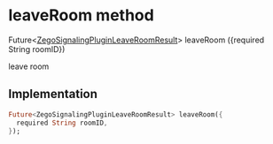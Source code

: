 


# leaveRoom method








Future&lt;[ZegoSignalingPluginLeaveRoomResult](../../zego_uikit_prebuilt_live_audio_room/ZegoSignalingPluginLeaveRoomResult-class.md)> leaveRoom
({required String roomID})





<p>leave room</p>



## Implementation

```dart
Future<ZegoSignalingPluginLeaveRoomResult> leaveRoom({
  required String roomID,
});
```







